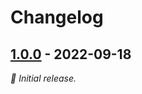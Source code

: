 # Changelog

## [1.0.0] - 2022-09-18

_:seedling: Initial release._

[1.0.0]: https://github.com/test/test/releases/tag/v1.0.0

